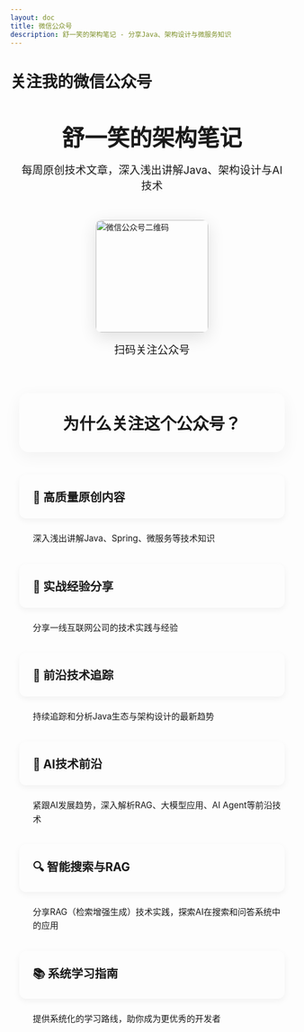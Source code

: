 ```yaml
---
layout: doc
title: 微信公众号
description: 舒一笑的架构笔记 - 分享Java、架构设计与微服务知识
---
```


# 关注我的微信公众号

<div class="wechat-page">
  <div class="wechat-header">
    <div class="wechat-title">舒一笑的架构笔记</div>
    <div class="wechat-subtitle">每周原创技术文章，深入浅出讲解Java、架构设计与AI技术</div>
  </div>

  <div class="wechat-qrcode-container">
    <img src="/wxgzh.gif" alt="微信公众号二维码" class="wechat-qrcode" />
    <div class="wechat-scan-text">扫码关注公众号</div>
  </div>

## 为什么关注这个公众号？

### 📝 高质量原创内容
深入浅出讲解Java、Spring、微服务等技术知识

### 💼 实战经验分享
分享一线互联网公司的技术实践与经验

### 🚀 前沿技术追踪
持续追踪和分析Java生态与架构设计的最新趋势

### 🤖 AI技术前沿
紧跟AI发展趋势，深入解析RAG、大模型应用、AI Agent等前沿技术

### 🔍 智能搜索与RAG
分享RAG（检索增强生成）技术实践，探索AI在搜索和问答系统中的应用

### 📚 系统学习指南
提供系统化的学习路线，助你成为更优秀的开发者
</div>

<style>
.wechat-page {
  max-width: 800px;
  margin: 0 auto;
  padding: 2rem 1rem;
}

.wechat-header {
  text-align: center;
  margin-bottom: 3rem;
}

.wechat-title {
  font-size: 2.5rem;
  font-weight: bold;
  color: var(--vp-c-brand-1);
  margin-bottom: 1rem;
}

.wechat-subtitle {
  font-size: 1.2rem;
  color: var(--vp-c-text-2);
}

.wechat-qrcode-container {
  display: flex;
  flex-direction: column;
  align-items: center;
  margin-bottom: 4rem;
}

.wechat-qrcode {
  width: 200px;
  height: 200px;
  box-shadow: 0 8px 30px rgba(0, 0, 0, 0.12);
  border-radius: 10px;
  margin-bottom: 1rem;
}

.wechat-scan-text {
  font-size: 1.2rem;
  color: var(--vp-c-text-1);
  font-weight: 500;
}

/* 公众号介绍区域样式 */
.wechat-page h2 {
  text-align: center;
  margin: 3rem 0 2.5rem;
  font-size: 1.8rem;
  color: var(--vp-c-text-1);
  background: var(--vp-c-bg-soft);
  border-radius: 16px;
  padding: 2rem;
  box-shadow: 0 8px 30px rgba(0, 0, 0, 0.05);
}

.wechat-page h3 {
  background: var(--vp-c-bg);
  border-radius: 12px;
  padding: 1.5rem;
  margin: 1.5rem 0;
  border-left: 4px solid var(--vp-c-brand-1);
  box-shadow: 0 4px 12px rgba(0, 0, 0, 0.05);
  transition: transform 0.3s, box-shadow 0.3s;
  color: var(--vp-c-brand-1);
  font-size: 1.3rem;
}

.wechat-page h3:hover {
  transform: translateY(-5px);
  box-shadow: 0 8px 24px rgba(0, 0, 0, 0.1);
}

.wechat-page h3 + p {
  margin: 0 0 2rem 0;
  color: var(--vp-c-text-2);
  font-size: 0.95rem;
  line-height: 1.6;
  padding-left: 1.5rem;
}

@media (max-width: 768px) {
  .wechat-page h2 {
    padding: 1.5rem;
    margin: 2rem 0 2rem;
  }
  
  .wechat-page h3 {
    padding: 1.2rem;
    margin: 1rem 0;
  }
}
</style>
